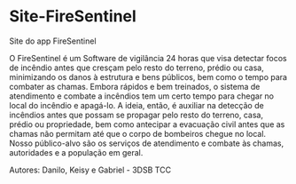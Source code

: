 # Site-FireSentinel
Site do app FireSentinel

O FireSentinel é um Software de vigilância 24 horas que visa detectar focos de incêndio
antes que cresçam pelo resto do terreno, prédio ou casa, minimizando os danos à estrutura
e bens públicos, bem como o tempo para combater as chamas.
Embora rápidos e bem treinados, o sistema de atendimento e combate a incêndios tem um
certo tempo para chegar no local do incêndio e apagá-lo. A ideia, então, é auxiliar na
detecção de incêndios antes que possam se propagar pelo resto do terreno, casa, prédio
ou propriedade, bem como antecipar a evacuação civil antes que as chamas não permitam
até que o corpo de bombeiros chegue no local. Nosso público-alvo são os serviços de
atendimento e combate às chamas, autoridades e a população em geral.

Autores: Danilo, Keisy e Gabriel - 3DSB
TCC